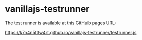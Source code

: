 # vanillajs-testrunner

The test runner is available at this GitHuib pages URL:

https://k7n4n5t3w4rt.github.io/vanillajs-testrunner/testrunner.js
